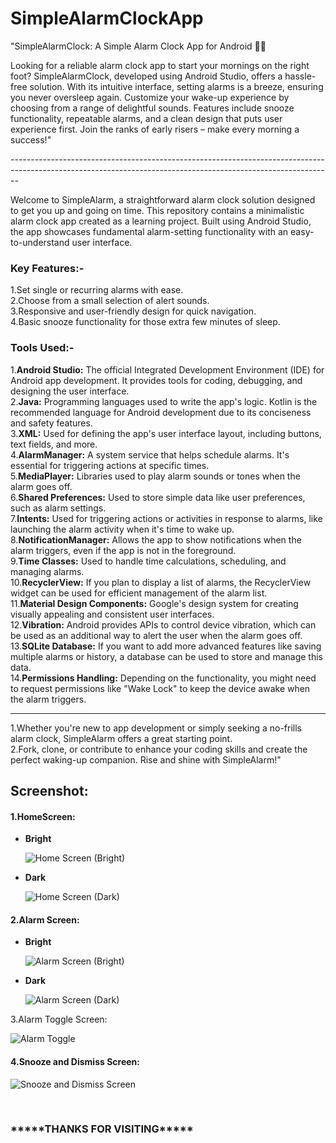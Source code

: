 # SimpleAlarmClockApp

"SimpleAlarmClock: A Simple Alarm Clock App for Android 🌅⏰

Looking for a reliable alarm clock app to start your mornings on the right foot? SimpleAlarmClock, developed using Android Studio, offers a hassle-free solution. With its intuitive interface, setting alarms is a breeze, ensuring you never oversleep again. Customize your wake-up experience by choosing from a range of delightful sounds. Features include snooze functionality, repeatable alarms, and a clean design that puts user experience first. Join the ranks of early risers – make every morning a success!"

--------------------------------*---------------------------------------*-----------------------------------*------------------------------*----------------------

Welcome to SimpleAlarm, a straightforward alarm clock solution designed to get you up and going on time. This repository contains a minimalistic alarm clock app created as a learning project. Built using Android Studio, the app showcases fundamental alarm-setting functionality with an easy-to-understand user interface.

<h3>Key Features:-</h3>
1.Set single or recurring alarms with ease.<br/>
2.Choose from a small selection of alert sounds.<br/>
3.Responsive and user-friendly design for quick navigation.<br/>
4.Basic snooze functionality for those extra few minutes of sleep.<br/>

<h3>Tools Used:-</h3>
1.<b>Android Studio:</b> The official Integrated Development Environment (IDE) for Android app development. It provides tools for coding, debugging, and designing the user interface.<br/>
2.<b>Java:</b> Programming languages used to write the app's logic. Kotlin is the recommended language for Android development due to its conciseness and safety features.<br/>
3.<b>XML:</b> Used for defining the app's user interface layout, including buttons, text fields, and more.<br/>
4.<b>AlarmManager:</b> A system service that helps schedule alarms. It's essential for triggering actions at specific times.<br/>
5.<b>MediaPlayer:</b> Libraries used to play alarm sounds or tones when the alarm goes off.<br/>
6.<b>Shared Preferences:</b> Used to store simple data like user preferences, such as alarm settings.<br/>
7.<b>Intents:</b> Used for triggering actions or activities in response to alarms, like launching the alarm activity when it's time to wake up.<br/>
8.<b>NotificationManager:</b> Allows the app to show notifications when the alarm triggers, even if the app is not in the foreground.<br/>
9.<b>Time Classes:</b> Used to handle time calculations, scheduling, and managing alarms.<br/>
10.<b>RecyclerView:</b> If you plan to display a list of alarms, the RecyclerView widget can be used for efficient management of the alarm list.<br/>
11.<b>Material Design Components:</b> Google's design system for creating visually appealing and consistent user interfaces.<br/>
12.<b>Vibration:</b> Android provides APIs to control device vibration, which can be used as an additional way to alert the user when the alarm goes off.<br/>
13.<b>SQLite Database:</b> If you want to add more advanced features like saving multiple alarms or history, a database can be used to store and manage this data.<br/>
14.<b>Permissions Handling:</b> Depending on the functionality, you might need to request permissions like "Wake Lock" to keep the device awake when the alarm triggers.<br/>

<hr/>
1.Whether you're new to app development or simply seeking a no-frills alarm clock, SimpleAlarm offers a great starting point.<br/>
2.Fork, clone, or contribute to enhance your coding skills and create the perfect waking-up companion. Rise and shine with SimpleAlarm!"


<h2>Screenshot:</h2>
<h4>1.HomeScreen:</h4>
<ul>
<li><b>Bright</b></li>

![Home Screen (Bright)](https://github.com/Manoranjan492/SimpleAlarmClockApp/assets/119121227/6289365c-da68-4777-88a5-bde53b979e98)

<li><b>Dark</b></li>

![Home Screen (Dark)](https://github.com/Manoranjan492/SimpleAlarmClockApp/assets/119121227/d511cb78-fcc8-4d0f-9fab-99656ed189d4)
</ul>



<h4>2.Alarm Screen:</h4>
<ul>
<li><b>Bright</b></li>

![Alarm Screen (Bright)](https://github.com/Manoranjan492/SimpleAlarmClockApp/assets/119121227/1840a850-e3a3-4708-a890-055655e44fa0)


<li><b>Dark</b></li>

![Alarm Screen (Dark)](https://github.com/Manoranjan492/SimpleAlarmClockApp/assets/119121227/dddeefda-c23d-4127-9d4b-49e779d700be)
</ul



<h4>3.Alarm Toggle Screen:</h4>

![Alarm Toggle](https://github.com/Manoranjan492/SimpleAlarmClockApp/assets/119121227/33dc4abf-9f71-43f9-97e5-95d43b4f8d6e)

<h4>4.Snooze and Dismiss Screen:</h4>

![Snooze and Dismiss Screen](https://github.com/Manoranjan492/SimpleAlarmClockApp/assets/119121227/25db2585-c183-4c7f-b482-8c45be4ef927)

<br>

<h3>*****THANKS FOR VISITING*****</h3>

